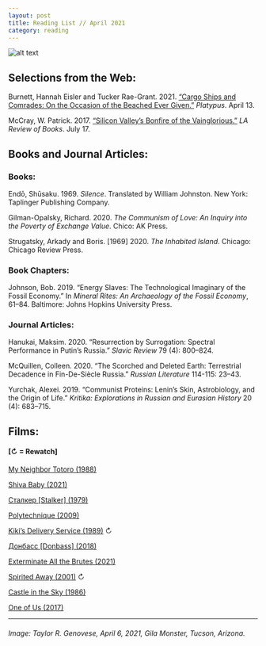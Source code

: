 ```yaml
---
layout: post
title: Reading List // April 2021
category: reading
---
```


![alt text](https://trgenovese.github.io/blog/images/apr21reading.jpg)

## Selections from the Web:
Burnett, Hannah Eisler and Tucker Rae-Grant. 2021. [“Cargo Ships and Comrades: On the Occasion of the Beached Ever Given.”](http://blog.castac.org/2021/04/cargo-ships-and-comrades-on-the-occasion-of-the-beached-ever-given/) *Platypus*. April 13.

McCray, W. Patrick. 2017. [“Silicon Valley’s Bonfire of the Vainglorious.”](https://lareviewofbooks.org/article/silicon-valleys-bonfire-of-the-vainglorious/) *LA Review of Books*. July 17.

## Books and Journal Articles:

### Books:
Endō, Shūsaku. 1969. *Silence*. Translated by William Johnston. New York: Taplinger Publishing Company.

Gilman-Opalsky, Richard. 2020. *The Communism of Love: An Inquiry into the Poverty of Exchange Value*. Chico: AK Press.

Strugatsky, Arkady and Boris. [1969] 2020. *The Inhabited Island*. Chicago: Chicago Review Press.

### Book Chapters:
Johnson, Bob. 2019. “Energy Slaves: The Technological Imaginary of the Fossil Economy.” In *Mineral Rites: An Archaeology of the Fossil Economy*, 61–84. Baltimore: Johns Hopkins University Press.

### Journal Articles:
Hanukai, Maksim. 2020. “Resurrection by Surrogation: Spectral Performance in Putin’s Russia.” *Slavic Review* 79 (4): 800–824.

McQuillen, Colleen. 2020. “The Scorched and Deleted Earth: Terrestrial Decadence in Fin-De-Siècle Russia.” *Russian Literature* 114-115: 23–43.

Yurchak, Alexei. 2019. “Communist Proteins: Lenin’s Skin, Astrobiology, and the Origin of Life.” *Kritika: Explorations in Russian and Eurasian History* 20 (4): 683–715.

## Films:
#### [↻ = Rewatch]
[My Neighbor Totoro (1988)](https://letterboxd.com/trgenovese/film/my-neighbor-totoro/)

[Shiva Baby (2021)](https://letterboxd.com/trgenovese/film/shiva-baby-2020/)

[Сталкер [Stalker] (1979)](https://letterboxd.com/trgenovese/film/stalker/)

[Polytechnique (2009)](https://letterboxd.com/trgenovese/film/polytechnique/)

[Kiki’s Delivery Service (1989)](https://letterboxd.com/trgenovese/film/kikis-delivery-service/) ↻

[Донбасс [Donbass] (2018)](https://letterboxd.com/trgenovese/film/donbass/)

[Exterminate All the Brutes (2021)](https://letterboxd.com/trgenovese/film/exterminate-all-the-brutes-2021/)

[Spirited Away (2001)](https://letterboxd.com/trgenovese/film/spirited-away/) ↻

[Castle in the Sky (1986)](https://letterboxd.com/trgenovese/film/castle-in-the-sky/)

[One of Us (2017)](https://letterboxd.com/trgenovese/film/one-of-us-2017-1/)

___
###### Image: Taylor R. Genovese, April 6, 2021, Gila Monster, Tucson, Arizona.
